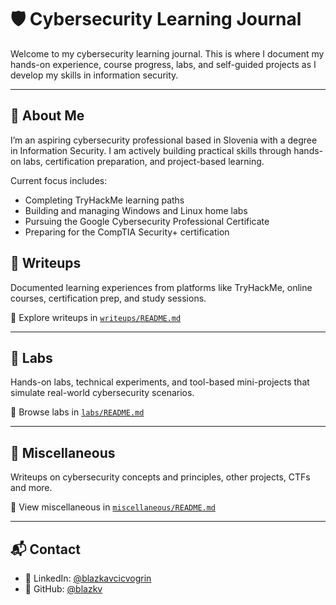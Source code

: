 # 🛡️ Cybersecurity Learning Journal

Welcome to my cybersecurity learning journal. This is where I document my hands-on experience, course progress, labs, and self-guided projects as I develop my skills in information security.

---

## 👋 About Me

I’m an aspiring cybersecurity professional based in Slovenia with a degree in Information Security. I am actively building practical skills through hands-on labs, certification preparation, and project-based learning.

Current focus includes:
- Completing TryHackMe learning paths
- Building and managing Windows and Linux home labs
- Pursuing the Google Cybersecurity Professional Certificate
- Preparing for the CompTIA Security+ certification

## 📓 Writeups

Documented learning experiences from platforms like TryHackMe, online courses, certification prep, and study sessions.

📁 Explore writeups in [`writeups/README.md`](writeups/README.md)

---

## 🧪 Labs

Hands-on labs, technical experiments, and tool-based mini-projects that simulate real-world cybersecurity scenarios.

📁 Browse labs in [`labs/README.md`](labs/README.md)

---

## 🧠 Miscellaneous

Writeups on cybersecurity concepts and principles, other projects, CTFs and more.

📁 View miscellaneous in [`miscellaneous/README.md`](miscellaneous/README.md)

---

## 📬 Contact

- 💼 LinkedIn: [@blazkavcicvogrin](https://www.linkedin.com/in/blazkavcicvogrin/)  
- 🐙 GitHub: [@blazkv](https://github.com/blazkv)
